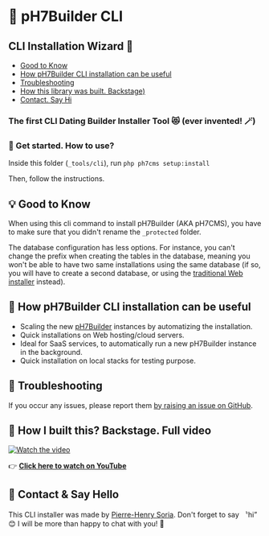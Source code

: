 # 🚀 pH7Builder CLI

## CLI Installation Wizard 🧙

- [Good to Know](#-good-to-know)
- [How pH7Builder CLI installation can be useful](#-how-ph7builder-cli-installation-can-be-useful)
- [Troubleshooting](#-troubleshooting)
- [How this library was built. Backstage)](#-how-i-built-this-backstage-full-video)
- [Contact. Say Hi](#-contact--say-hello)

### The first CLI Dating Builder Installer Tool 😻 (ever invented! 🪄)


### 🍰 Get started. How to use?

Inside this folder (`_tools/cli`), run `php ph7cms setup:install`

Then, follow the instructions.


## 💡 Good to Know

When using this cli command to install pH7Builder (AKA pH7CMS), you have to make sure that you didn't rename
the `_protected` folder.

The database configuration has less options. For instance, you can't change the prefix when creating the tables in the
database, meaning you won't be able to have two same installations using the same database (if so, you will have to
create a second database, or using the [traditional Web installer](http://ph7builder.com/doc/en/insall) instead).


## 🤔 How pH7Builder CLI installation can be useful

* Scaling the new [pH7Builder](https://github.com/pH7Software/pH7-Social-Dating-CMS) instances by automatizing the
  installation.
* Quick installations on Web hosting/cloud servers.
* Ideal for SaaS services, to automatically run a new pH7Builder instance in the background.
* Quick installation on local stacks for testing purpose.


## 🤕 Troubleshooting

If you occur any issues, please report
them [by raising an issue on GitHub](https://github.com/pH7Software/pH7-Social-Dating-CMS/issues).


## 🎥 How I built this? Backstage. Full video

[![Watch the video](https://i1.ytimg.com/vi/qFJrezJ2X8s/sddefault.jpg)](https://www.youtube.com/watch?v=qFJrezJ2X8s)

👉 **[Click here to watch on YouTube](https://www.youtube.com/watch?v=qFJrezJ2X8s)**


## 👋 Contact & Say Hello

This CLI installer was made by [Pierre-Henry Soria](https://www.linkedin.com/in/ph7enry). Don't forget to say 〝hi” 😊
I will be more than happy to chat with you! 🤗

